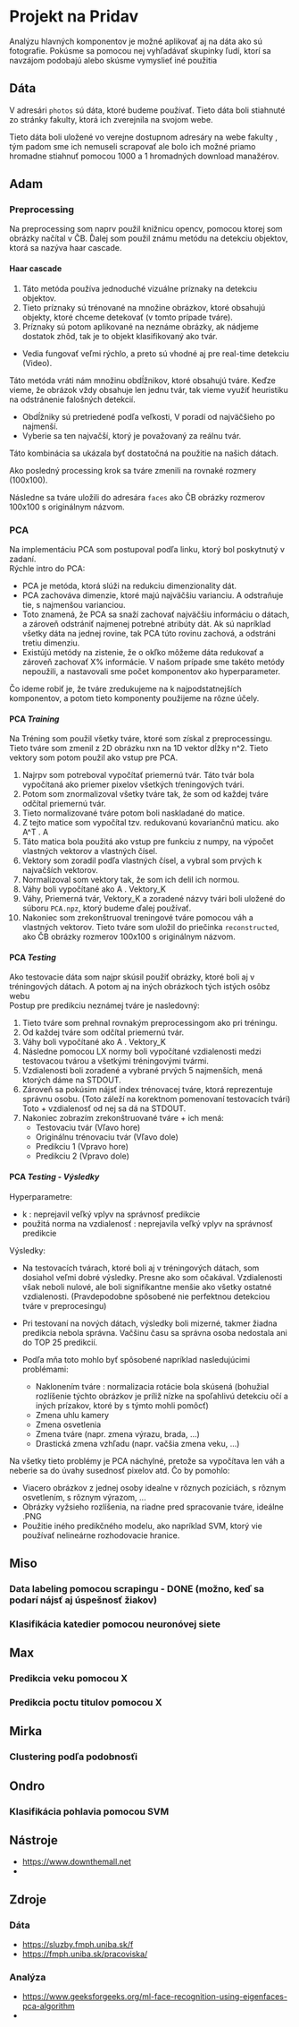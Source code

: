 # Projekt na Pridav

Analýzu hlavných komponentov je možné aplikovať aj na dáta ako sú fotografie.
Pokúsme sa pomocou nej vyhľadávať skupinky ľudí, ktorí sa navzájom podobajú alebo skúsme
vymyslieť iné použitia

## Dáta

V adresári `photos` sú dáta, ktoré budeme používať.
Tieto dáta boli stiahnuté zo stránky fakulty, ktorá ich zverejnila na svojom webe.

Tieto dáta boli uložené vo verejne dostupnom adresáry na webe fakulty ,
tým padom sme ich nemuseli scrapovať ale bolo ich možné priamo hromadne stiahnuť
pomocou 1000 a 1 hromadných download manažérov.

## Adam

### Preprocessing

Na preprocessing som naprv použil knižnicu opencv, pomocou ktorej som obrázky načítal v ČB.
Ďalej som použil známu metódu na detekciu objektov, ktorá sa nazýva haar cascade.

#### Haar cascade

1. Táto metóda používa jednoduché vizuálne príznaky na detekciu objektov.
2. Tieto príznaky sú trénované na množine obrázkov, ktoré obsahujú objekty, ktoré chceme detekovať (v tomto prípade
   tváre).
3. Príznaky sú potom aplikované na neznáme obrázky, ak nádjeme dostatok zhôd, tak je to objekt klasifikovaný ako tvár.

- Vedia fungovať veľmi rýchlo, a preto sú vhodné aj pre real-time detekciu (Video).

Táto metóda vráti nám množinu obdĺžnikov, ktoré obsahujú tváre.
Keďze vieme, že obrázok vždy obsahuje len jednu tvár, tak vieme využiť heuristiku na odstránenie falošných detekcií.

- Obdĺžniky sú pretriedené podľa veľkosti, V poradí od najväčšieho po najmenší.
- Vyberie sa ten najvačší, ktorý je považovaný za reálnu tvár.

Táto kombinácia sa ukázala byť dostatočná na použitie na našich dátach.

Ako posledný processing krok sa tváre zmenili na rovnaké rozmery (100x100).

Následne sa tváre uložili do adresára `faces` ako ČB obrázky rozmerov 100x100 s originálnym názvom.

### PCA

Na implementáciu PCA som postupoval podľa linku, ktorý bol poskytnutý v zadaní.   
Rýchle intro do PCA:

- PCA je metóda, ktorá slúži na redukciu dimenzionality dát.
- PCA zachováva dimenzie, ktoré majú najväčšiu varianciu. A odstraňuje tie, s najmenšou varianciou.
- Toto znamená, že PCA sa snaží zachovať najväčšiu informáciu o dátach, a zároveň odstrániť najmenej potrebné atribúty
  dát. Ak sú napríklad všetky dáta na jednej rovine, tak PCA túto rovinu zachová, a odstráni tretiu dimenziu.
- Existújú metódy na zistenie, že o okľko môžeme dáta redukovať a zároveň zachovať X% informácie. V našom prípade sme
  takéto metódy nepoužili, a nastavovali sme počet komponentov ako hyperparameter.

Čo ideme robiť je, že tváre zredukujeme na k najpodstatnejších komponentov, a potom tieto komponenty použijeme na
rôzne účely.

#### PCA *Training*
Na Tréning som použil všetky tváre, ktoré som získal z preprocessingu. Tieto tváre som zmenil z 2D obrázku nxn na 
1D vektor dĺžky n^2. Tieto vektory som potom použil ako vstup pre PCA.

1. Najrpv som potreboval vypočítať priemernú tvár. Táto tvár bola vypočítaná ako priemer pixelov
všetkých tŕeningových tvári.
2. Potom som znormalizoval všetky tváre tak, že som od každej tváre odčítal priemernú tvár.
3. Tieto normalizované tváre potom boli naskladané do matice.
4. Z tejto matice som vypočítal tzv. redukovanú kovariančnú maticu. ako A^T . A
5. Táto matica bola použitá ako vstup pre funkciu z numpy, na výpočet vlastných vektorov a vlastných čísel.
6. Vektory som zoradil podľa vlastných čísel, a vybral som prvých k najvačších vektorov.
7. Normalizoval som vektory tak, že som ich delil ich normou.
8. Váhy boli vypočítané ako A . Vektory_K
9. Váhy, Priemerná tvár, Vektory_K a zoradené názvy tvári boli uložené do súboru `PCA.npz`, ktorý budeme ďalej používať.
10. Nakoniec som zrekonštruoval treningové tváre pomocou váh a vlastných vektorov. Tieto tváre som uložil do
    priečinka `reconstructed`, ako ČB obrázky rozmerov 100x100 s originálnym názvom.

#### PCA *Testing*
Ako testovacie dáta som najpr skúsil použiť obrázky, ktoré boli aj v tréningových dátach. A potom aj na iných obrázkoch tých istých osôbz webu  
Postup pre predikciu neznámej tváre je nasledovný:
1. Tieto tváre som prehnal rovnakým preprocessingom ako pri tréningu.
2. Od každej tváre som odčítal priemernú tvár.
3. Váhy boli vypočítané ako A . Vektory_K
4. Následne pomocou LX normy boli vypočítané vzdialenosti medzi testovacou tvárou a všetkými tréningovými tvármi.
5. Vzdialenosti boli zoradené a vybrané prvých 5 najmenších, mená ktorých dáme na STDOUT.
6. Zároveň sa pokúsim nájsť index trénovacej tváre, ktorá reprezentuje správnu osobu. (Toto záleží na korektnom pomenovaní testovacích tvári)
Toto + vzdialenosť od nej sa dá na STDOUT.
7. Nakoniec zobrazím zrekonštruované tváre + ich mená:  
    - Testovaciu tvár (Vľavo hore)
    - Originálnu trénovaciu tvár (Vľavo dole)
    - Predikciu 1 (Vpravo hore)
    - Predikciu 2 (Vpravo dole)

#### PCA *Testing* - *Výsledky*
Hyperparametre:
- k : neprejavil veľký vplyv na správnosť predikcie
- použitá norma na vzdialenosť : neprejavila veľký vplyv na správnosť predikcie

Výsledky:
- Na testovacích tvárach, ktoré boli aj v tréningových dátach, som dosiahol veľmi dobré výsledky. Presne ako som očakával.
  Vzdialenosti však neboli nulové, ale boli signifikantne menšie ako všetky ostatné vzdialenosti. (Pravdepodobne spôsobené nie perfektnou detekciou tváre v preprocesingu)

- Pri testovaní na nových dátach, výsledky boli mizerné, takmer žiadna predikcia nebola správna. 
Vačšinu času sa správna osoba nedostala ani do TOP 25 predikcií.
- Podľa mňa toto mohlo byť spôsobené napríklad nasledujúcimi problémami:
    - Naklonením tváre : normalizacia rotácie bola skúsená
  (bohužial rozlíšenie týchto obrázkov je príliž nízke na spoľahlivú 
  detekciu očí a iných prízakov, ktoré by s týmto mohli pomôcť)
    - Zmena uhlu kamery
    - Zmena osvetlenia
    - Zmena tváre (napr. zmena výrazu, brada, ...)
    - Drastická zmena vzhľadu (napr. vačšia zmena veku, ...)

Na všetky tieto problémy je PCA náchylné, pretože sa vypočítava len váh a neberie sa do úvahy susednosť pixelov atd.
Čo by pomohlo:
- Viacero obrázkov z jednej osoby idealne v rôznych pozíciách, s rôznym osvetlením, s rôznym výrazom, ...
- Obrázky vyžsieho rozlíšenia, na riadne pred spracovanie tváre, ideálne .PNG
- Použitie iného predikčného modelu, ako napríklad SVM, ktorý vie používať nelineárne rozhodovacie hranice.

## Miso

### Data labeling pomocou scrapingu - DONE (možno, keď sa podarí nájsť aj úspešnosť žiakov) 
### Klasifikácia katedier pomocou neuronóvej siete

## Max

### Predikcia veku pomocou X

### Predikcia poctu titulov pomocou X

## Mirka

### Clustering podľa podobnosťi

## Ondro

### Klasifikácia pohlavia pomocou SVM

## Nástroje

- https://www.downthemall.net
-

## Zdroje

### Dáta

- https://sluzby.fmph.uniba.sk/f
- https://fmph.uniba.sk/pracoviska/

### Analýza

- https://www.geeksforgeeks.org/ml-face-recognition-using-eigenfaces-pca-algorithm
- 